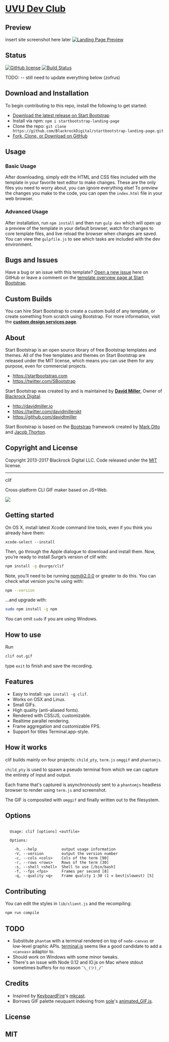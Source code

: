 # [UVU Dev Club](https://uvudevclub.org/)

## Preview
insert site screenshot here later
[![Landing Page Preview](https://uvudevclub.org/assests/img/foo.jpg)](https://uvudevclub.org/)

## Status

[![GitHub license](https://img.shields.io/badge/license-MIT-blue.svg)](https://raw.githubusercontent.com/zofrus/uvudevclub/master/LICENSE)
[![Build Status](https://travis-ci.com/zofrus/uvudevclub.svg?token=2bqNMZdBCthM3zofcmeS&branch=master)](https://travis-ci.com/zofrus/uvudevclub)

TODO: -- still need to update everything below (zofrus)

## Download and Installation

To begin contributing to this repo, install the following to get started:
* [Download the latest release on Start Bootstrap](https://startbootstrap.com/template-overviews/landing-page/)
* Install via npm: `npm i startbootstrap-landing-page`
* Clone the repo: `git clone https://github.com/BlackrockDigital/startbootstrap-landing-page.git`
* [Fork, Clone, or Download on GitHub](https://github.com/BlackrockDigital/startbootstrap-landing-page)

## Usage

### Basic Usage

After downloading, simply edit the HTML and CSS files included with the template in your favorite text editor to make changes. These are the only files you need to worry about, you can ignore everything else! To preview the changes you make to the code, you can open the `index.html` file in your web browser.

### Advanced Usage

After installation, run `npm install` and then run `gulp dev` which will open up a preview of the template in your default browser, watch for changes to core template files, and live reload the browser when changes are saved. You can view the `gulpfile.js` to see which tasks are included with the dev environment.

## Bugs and Issues

Have a bug or an issue with this template? [Open a new issue](https://github.com/BlackrockDigital/startbootstrap-landing-page/issues) here on GitHub or leave a comment on the [template overview page at Start Bootstrap](http://startbootstrap.com/template-overviews/landing-page/).

## Custom Builds

You can hire Start Bootstrap to create a custom build of any template, or create something from scratch using Bootstrap. For more information, visit the **[custom design services page](https://startbootstrap.com/bootstrap-design-services/)**.

## About

Start Bootstrap is an open source library of free Bootstrap templates and themes. All of the free templates and themes on Start Bootstrap are released under the MIT license, which means you can use them for any purpose, even for commercial projects.

* https://startbootstrap.com
* https://twitter.com/SBootstrap

Start Bootstrap was created by and is maintained by **[David Miller](http://davidmiller.io/)**, Owner of [Blackrock Digital](http://blackrockdigital.io/).

* http://davidmiller.io
* https://twitter.com/davidmillerskt
* https://github.com/davidtmiller

Start Bootstrap is based on the [Bootstrap](http://getbootstrap.com/) framework created by [Mark Otto](https://twitter.com/mdo) and [Jacob Thorton](https://twitter.com/fat).

## Copyright and License

Copyright 2013-2017 Blackrock Digital LLC. Code released under the [MIT](https://github.com/BlackrockDigital/startbootstrap-landing-page/blob/gh-pages/LICENSE) license.


--------------------------------------------
 clif

Cross-platform CLI GIF maker based on JS+Web.

![](https://cldup.com/Iu3VmK9SVy.gif)

## Getting started

On OS X, install latest Xcode command line tools, even if you think you already have them:

```
xcode-select --install
```

Then, go through the Apple dialogue to download and install them. Now, you’re ready to install Surge’s version of clif with:

```sh
npm install -g @surge/clif
```

Note, you’ll need to be running npm@2.0.0 or greater to do this. You can check what version you’re using with:

```sh
npm --version
```

…and upgrade with:

```sh
sudo npm install -g npm
```

You can omit `sudo` if you are using Windows.

## How to use

Run

```sh
clif out.gif
```

type `exit` to finish and save the recording.

## Features

- Easy to install: `npm install -g clif`.
- Works on OSX and Linux.
- Small GIFs.
- High quality (anti-aliased fonts).
- Rendered with CSS/JS, customizable.
- Realtime parallel rendering.
- Frame aggregation and customizable FPS.
- Support for titles Terminal.app-style.

## How it works

clif builds mainly on four projects: `child_pty`, `term.js`
`omggif` and `phantomjs`.

`child_pty` is used to spawn a pseudo terminal from
which we can capture the entirety of input and output.

Each frame that's captured is asynchronously sent to
a `phantomjs` headless browser to render using `term.js`
and screenshot.

The GIF is composited with `omggif` and finally written
out to the filesystem.

## Options

```

  Usage: clif [options] <outfile>

  Options:

    -h, --help           output usage information
    -V, --version        output the version number
    -c, --cols <cols>    Cols of the term [90]
    -r, --rows <rows>    Rows of the term [30]
    -s, --shell <shell>  Shell to use [/bin/bash]
    -f, --fps <fps>      Frames per second [8]
    -q, --quality <q>    Frame quality 1-30 (1 = best|slowest) [5]

```

## Contributing

You can edit the styles in `lib/client.js` and the recompiling:

```sh
npm run compile
```

## TODO

- Substitute `phantom` with a terminal rendered on top
  of `node-canvas` or low-level graphic APIs.
  [terminal.js](https://github.com/Gottox/terminal.js) seems like a good
  candidate to add a `<canvas>` adaptor to.
- Should work on Windows with some minor tweaks.
- There's an issue with Node 0.12 and IO.js on Mac
  where stdout sometimes buffers for no reason `¯\_(ツ)_/¯`

## Credits

- Inspired by [KeyboardFire](https://github.com/KeyboardFire)'s [mkcast](https://github.com/KeyboardFire/mkcast).
- Borrows GIF palette neuquant indexing from
  [sole](https://github.com/sole)'s [animated_GIF.js](https://github.com/sole/Animated_GIF).

## License

MIT
----------------------------


